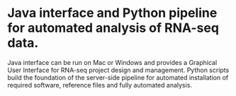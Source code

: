 # Java interface and Python pipeline for automated analysis of RNA-seq data.
Java interface can be run on Mac or Windows and provides a Graphical User Interface for RNA-seq project design and management.
Python scripts build the foundation of the server-side pipeline for automated installation of required software, reference files and fully automated analysis.
